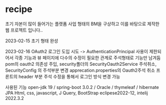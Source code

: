 # recipe
초기 자본이 많이 들어가는 플랫폼 사업 형태의 BM을 구상하고
이를 바탕으로 제작한 웹 프로젝트 입니다..


2023-02-15 초기 형태 완성

2023-02-16 OAuth2 로그인 도입 시도 -> AuthenticationPrincipal 사용이 제한되어서 
각종 기능과 뷰 페이지에 다수의 수정이 필요한 관계로 주석형태로 기능만 남겨둠 
pom의 oauth2 의존성 주입, security폴더의 SecurityOauth2Service 주석취소,
SecurityConfig 의 주석부분 변경
apprecation.properties의 Oauth2주석 취소
프론트의 header 부분 주석 수정을 통해서 로그인 방식 변경 가능


사용된 기능
open-jdk 19 / spring-boot 3.0.2 / Oracle / thymeleaf / hibernate JPA
Html, css, javascript, J Query, BootStrap
eclipese2022-12, intelij 2022.3.2
